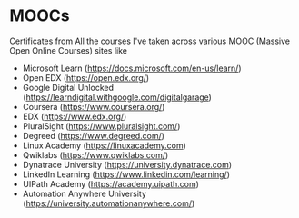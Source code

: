 # MOOCs
Certificates from All the courses I've taken across various MOOC (Massive Open Online Courses) sites like 
- Microsoft Learn (https://docs.microsoft.com/en-us/learn/)
- Open EDX (https://open.edx.org/)
- Google Digital Unlocked (https://learndigital.withgoogle.com/digitalgarage)
- Coursera (https://www.coursera.org/)
- EDX (https://www.edx.org/)
- PluralSight (https://www.pluralsight.com/)
- Degreed (https://www.degreed.com/)
- Linux Academy (https://linuxacademy.com)
- Qwiklabs (https://www.qwiklabs.com/)
- Dynatrace University (https://university.dynatrace.com)
- LinkedIn Learning (https://www.linkedin.com/learning/)
- UIPath Academy (https://academy.uipath.com)
- Automation Anywhere University (https://university.automationanywhere.com/)

